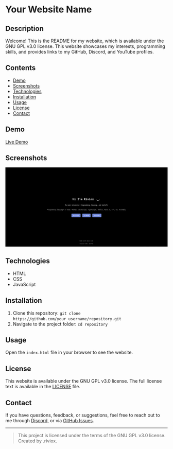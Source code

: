 # Your Website Name

## Description

Welcome! This is the README for my website, which is available under the GNU GPL v3.0 license. This website showcases my interests, programming skills, and provides links to my GitHub, Discord, and YouTube profiles.

## Contents

- [Demo](#demo)
- [Screenshots](#screenshots)
- [Technologies](#technologies)
- [Installation](#installation)
- [Usage](#usage)
- [License](#license)
- [Contact](#contact)

## Demo

[Live Demo](https://riviox.is-a.dev)

## Screenshots

![Screenshot 1](screenshots/screenshot1.png)

## Technologies

- HTML
- CSS
- JavaScript

## Installation

1. Clone this repository: `git clone https://github.com/your_username/repository.git`
2. Navigate to the project folder: `cd repository`

## Usage

Open the `index.html` file in your browser to see the website.

## License

This website is available under the GNU GPL v3.0 license. The full license text is available in the [LICENSE](LICENSE) file.

## Contact

If you have questions, feedback, or suggestions, feel free to reach out to me through [Discord](https://discord.com/), or via [GitHub Issues](https://github.com/RivioxGaming/riviox.is-a.dev/issues).

---

> This project is licensed under the terms of the GNU GPL v3.0 license.
> Created by .riviox.
